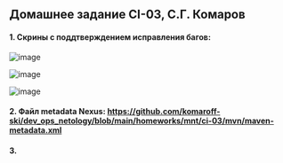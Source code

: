 ## Домашнее задание CI-03, С.Г. Комаров

#### 1. Скрины с поддтверждением исправления багов:

![image](https://user-images.githubusercontent.com/93157702/207120326-8489fd0b-58fd-4387-a85f-cd8dabe67dfb.png)

![image](https://user-images.githubusercontent.com/93157702/207120614-c27c9564-c95b-4518-8e8d-9fdfdc752807.png)

![image](https://user-images.githubusercontent.com/93157702/207120434-0f760a98-c8ec-466c-9384-12e2bf9dc55d.png)

#### 2. Файл metadata Nexus: https://github.com/komaroff-ski/dev_ops_netology/blob/main/homeworks/mnt/ci-03/mvn/maven-metadata.xml

#### 3. 
